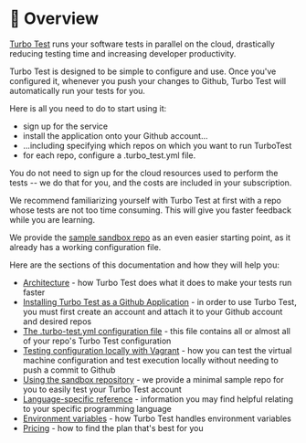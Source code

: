 # 🚠 Overview

[Turbo Test](https://turbo-test.com/) runs your software tests in parallel on the cloud, drastically reducing testing time and increasing developer productivity.

Turbo Test is designed to be simple to configure and use. Once you've configured it, whenever you push your changes to Github, Turbo Test will automatically run your tests for you.

Here is all you need to do to start using it:

* sign up for the service
* install the application onto your Github account...
* ...including specifying which repos on which you want to run TurboTest
* for each repo, configure a .turbo\_test.yml file.

You do not need to sign up for the cloud resources used to perform the tests -- we do that for you, and the costs are included in your subscription.

We recommend familiarizing yourself with Turbo Test at first with a repo whose tests are not too time consuming. This will give you faster feedback while you are learning.

We provide the [sample sandbox repo](https://github.com/turbotest/HELP/tree/0780d8836376fd9fe9b775a5f53f6abf73642215/sandbox/README.md) as an even easier starting point, as it already has a working configuration file.

Here are the sections of this documentation and how they will help you:

* [Architecture](../architecture.md) - how Turbo Test does what it does to make your tests run faster
* [Installing Turbo Test as a Github Application](https://github.com/turbotest/HELP/tree/c1f9aa8986e495d230feb67739976e8b692e560e/docs/overview/github-app/README.md) - in order to use Turbo Test, you must first create an account and attach it to your Github account and desired repos
* [The .turbo-test.yml configuration file](https://github.com/turbotest/HELP/tree/c1f9aa8986e495d230feb67739976e8b692e560e/docs/overview/config-file/README.md) - this file contains all or almost all of your repo's Turbo Test configuration
* [Testing configuration locally with Vagrant](https://github.com/turbotest/HELP/tree/c1f9aa8986e495d230feb67739976e8b692e560e/docs/overview/vg-testing-configuration-locally.md) - how you can test the virtual machine configuration and test execution locally without needing to push a commit to Github
* [Using the sandbox repository](https://github.com/turbotest/HELP/tree/c1f9aa8986e495d230feb67739976e8b692e560e/docs/overview/sandbox/README.md) - we provide a minimal sample repo for you to easily test your Turbo Test account
* [Language-specific reference](https://github.com/turbotest/HELP/tree/c1f9aa8986e495d230feb67739976e8b692e560e/docs/overview/language-specific-reference/README.md) - information you may find helpful relating to your specific programming language
* [Environment variables](https://github.com/turbotest/HELP/tree/c1f9aa8986e495d230feb67739976e8b692e560e/docs/overview/env-vars/README.md) - how Turbo Test handles environment variables
* [Pricing](https://github.com/turbotest/HELP/tree/c1f9aa8986e495d230feb67739976e8b692e560e/docs/overview/pricing/README.md) - how to find the plan that's best for you

